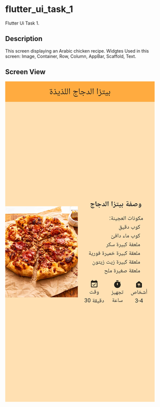 # flutter_ui_task_1

Flutter Ui Task 1.

## Description

This screen displaying an Arabic chicken recipe.
Widgtes Used in this screen: Image, Container, Row, Column, AppBar, Scaffold, Text.

## Screen View

![Screen View](images/screen_view.jpg)
